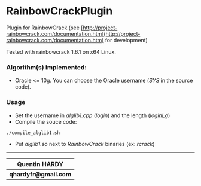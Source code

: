 # RainbowCrackPlugin
Plugin for RainbowCrack (see [http://project-rainbowcrack.com/documentation.htm](http://project-rainbowcrack.com/documentation.htm) for development)

Tested with rainbowcrack 1.6.1 on x64 Linux.

### Algorithm(s) implemented:
* Oracle <= 10g. You can choose the Oracle username (*SYS* in the source code).

### Usage
* Set the username in *alglib1.cpp* (*login*) and the length (*loginLg*)
* Compile the souce code:
```bash
./compile_alglib1.sh
```
* Put *alglib1.so* next to *RainbowCrack* binaries (ex: *rcrack*)

---
| __Quentin HARDY__    |
| ------------- |
| __qhardyfr@gmail.com__  |
